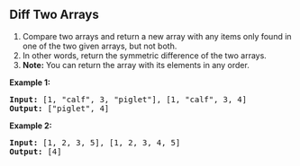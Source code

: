 ## Diff Two Arrays

1. Compare two arrays and return a new array with any items only found in one of the two given arrays, but not both. 
3. In other words, return the symmetric difference of the two arrays.
4. **Note:** You can return the array with its elements in any order.

**Example 1:**
<pre>
<b>Input:</b> [1, "calf", 3, "piglet"], [1, "calf", 3, 4]
<b>Output:</b> ["piglet", 4]
</pre>

**Example 2:**
<pre>
<b>Input:</b> [1, 2, 3, 5], [1, 2, 3, 4, 5]
<b>Output:</b> [4]
</pre>
